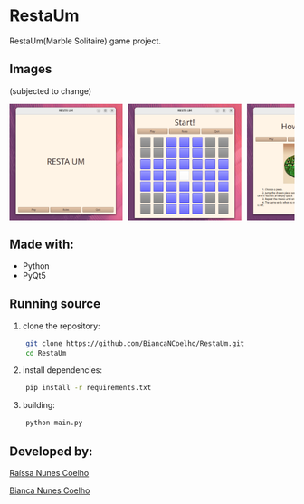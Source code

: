 # RestaUm

RestaUm(Marble Solitaire) game project.

## Images
(subjected to change)

<div style="display: flex; overflow-x: auto; gap: 10px;">
    <img src="assets/images/mainpage.png" width="200"/>
    <img src="assets/images/playpage.png" width="200"/>
    <img src="assets/images/rulespage.png" width="200"/>
</div>

## Made with:
- Python
- PyQt5

## Running source
1. clone the repository:
```sh
    git clone https://github.com/BiancaNCoelho/RestaUm.git
    cd RestaUm
```
2. install dependencies:
```sh
    pip install -r requirements.txt
```
3. building:
```sh
    python main.py
```

## Developed by: 

[Raíssa Nunes Coelho](https://github.com/raissa-coelho)
 
[Bianca Nunes Coelho](https://github.com/BiancaNCoelho) 
